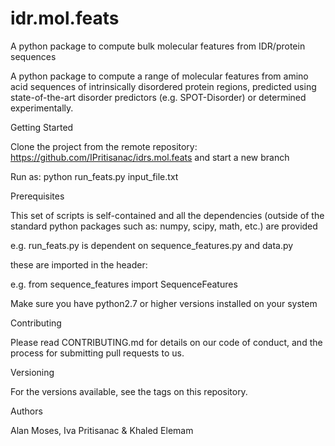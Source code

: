 # idr.mol.feats
A python package to compute bulk molecular features from IDR/protein sequences 

A python package to compute a range of molecular features from amino acid sequences of intrinsically disordered protein regions, predicted using state-of-the-art disorder predictors (e.g. SPOT-Disorder) or determined experimentally.

Getting Started

Clone the project from the remote repository: https://github.com/IPritisanac/idrs.mol.feats and start a new branch

Run as: python run_feats.py input_file.txt

Prerequisites

This set of scripts is self-contained and all the dependencies (outside of the standard python packages such as: numpy, scipy, math, etc.) are provided

e.g. run_feats.py is dependent on sequence_features.py and data.py

these are imported in the header:

e.g. from sequence_features import SequenceFeatures


Make sure you have python2.7 or higher versions installed on your system

Contributing

Please read CONTRIBUTING.md for details on our code of conduct, and the process for submitting pull requests to us.

Versioning

For the versions available, see the tags on this repository.

Authors

Alan Moses, Iva Pritisanac & Khaled Elemam
